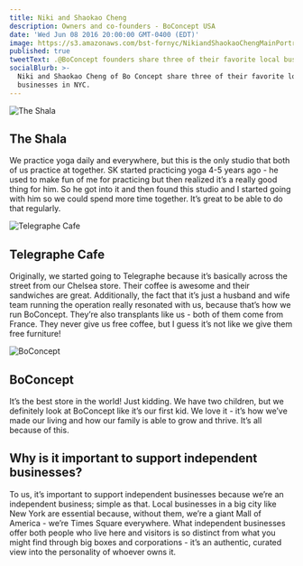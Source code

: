 ```yaml
---
title: Niki and Shaokao Cheng
description: Owners and co-founders - BoConcept USA
date: 'Wed Jun 08 2016 20:00:00 GMT-0400 (EDT)'
image: https://s3.amazonaws.com/bst-fornyc/NikiandShaokaoChengMainPortrait.jpg
published: true
tweetText: .@BoConcept founders share three of their favorite local businesses in NYC
socialBlurb: >-
  Niki and Shaokao Cheng of Bo Concept share three of their favorite local
  businesses in NYC.
---
```


![The Shala](https://s3.amazonaws.com/bst-fornyc/NikiandShaokaoChengTheShala.jpg)

## The Shala

We practice yoga daily and everywhere, but this is the only studio that both of us practice at together. SK started practicing yoga 4-5 years ago - he used to make fun of me for practicing but then realized it’s a really good thing for him. So he got into it and then found this studio and I started going with him so we could spend more time together. It’s great to be able to do that regularly.

![Telegraphe Cafe](https://s3.amazonaws.com/bst-fornyc/NikiandShaokaoChengTelegraphe.jpg)

## Telegraphe Cafe

Originally, we started going to Telegraphe because it’s basically across the street from our Chelsea store. Their coffee is awesome and their sandwiches are great. Additionally, the fact that it’s just a husband and wife team running the operation really resonated with us, because that’s how we run BoConcept. They’re also transplants like us - both of them come from France. They never give us free coffee, but I guess it’s not like we give them free furniture!

![BoConcept](https://s3.amazonaws.com/bst-fornyc/BoConceptInterior.jpg)

## BoConcept

It’s the best store in the world! Just kidding. We have two children, but we definitely look at BoConcept like it’s our first kid. We love it - it’s how we’ve made our living and how our family is able to grow and thrive. It’s all because of this.

## Why is it important to support independent businesses?

To us, it’s important to support independent businesses because we’re an independent business; simple as that. Local businesses in a big city like New York are essential because, without them, we’re a giant Mall of America - we’re Times Square everywhere. What independent businesses offer both people who live here and visitors is so distinct from what you might find through big boxes and corporations - it’s an authentic, curated view into the personality of whoever owns it.
